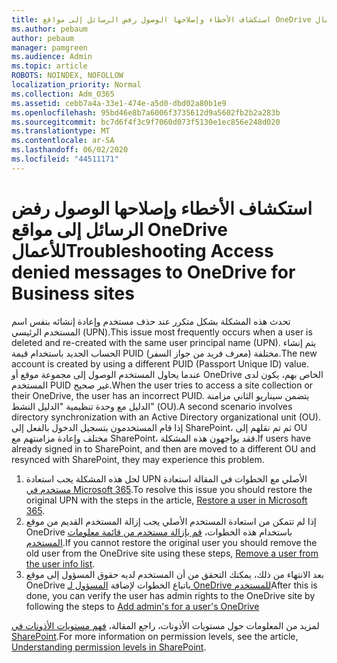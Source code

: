 ```yaml
---
title: استكشاف الأخطاء وإصلاحها الوصول رفض الرسائل إلى مواقع OneDrive للأعمال
ms.author: pebaum
author: pebaum
manager: pamgreen
ms.audience: Admin
ms.topic: article
ROBOTS: NOINDEX, NOFOLLOW
localization_priority: Normal
ms.collection: Adm_O365
ms.assetid: cebb7a4a-33e1-474e-a5d0-dbd02a80b1e9
ms.openlocfilehash: 95bd46e8b7a6006f3735612d9a5602fb2b2a283b
ms.sourcegitcommit: bc7d6f4f3c9f7060d073f5130e1ec856e248d020
ms.translationtype: MT
ms.contentlocale: ar-SA
ms.lasthandoff: 06/02/2020
ms.locfileid: "44511171"
---
```

# <a name="troubleshooting-access-denied-messages-to-onedrive-for-business-sites"></a><span data-ttu-id="9e6aa-102">استكشاف الأخطاء وإصلاحها الوصول رفض الرسائل إلى مواقع OneDrive للأعمال</span><span class="sxs-lookup"><span data-stu-id="9e6aa-102">Troubleshooting Access denied messages to OneDrive for Business sites</span></span>

<span data-ttu-id="9e6aa-103">تحدث هذه المشكلة بشكل متكرر عند حذف مستخدم وإعادة إنشائه بنفس اسم المستخدم الرئيسي (UPN).</span><span class="sxs-lookup"><span data-stu-id="9e6aa-103">This issue most frequently occurs when a user is deleted and re-created with the same user principal name (UPN).</span></span> <span data-ttu-id="9e6aa-104">يتم إنشاء الحساب الجديد باستخدام قيمة PUID مختلفة (معرف فريد من جواز السفر).</span><span class="sxs-lookup"><span data-stu-id="9e6aa-104">The new account is created by using a different PUID (Passport Unique ID) value.</span></span> <span data-ttu-id="9e6aa-105">عندما يحاول المستخدم الوصول إلى مجموعة موقع أو OneDrive الخاص بهم، يكون لدى المستخدم PUID غير صحيح.</span><span class="sxs-lookup"><span data-stu-id="9e6aa-105">When the user tries to access a site collection or their OneDrive, the user has an incorrect PUID.</span></span> <span data-ttu-id="9e6aa-106">يتضمن سيناريو الثاني مزامنة الدليل مع وحدة تنظيمية "الدليل النشط" (OU).</span><span class="sxs-lookup"><span data-stu-id="9e6aa-106">A second scenario involves directory synchronization with an Active Directory organizational unit (OU).</span></span> <span data-ttu-id="9e6aa-107">إذا قام المستخدمون بتسجيل الدخول بالفعل إلى SharePoint، ثم تم نقلهم إلى OU مختلف وإعادة مزامنتهم مع SharePoint، فقد يواجهون هذه المشكلة.</span><span class="sxs-lookup"><span data-stu-id="9e6aa-107">If users have already signed in to SharePoint, and then are moved to a different OU and resynced with SharePoint, they may experience this problem.</span></span>

1. <span data-ttu-id="9e6aa-108">لحل هذه المشكلة يجب استعادة UPN الأصلي مع الخطوات في المقالة استعادة [مستخدم في Microsoft 365](https://docs.microsoft.com/microsoft-365/admin/add-users/restore-user).</span><span class="sxs-lookup"><span data-stu-id="9e6aa-108">To resolve this issue you should restore the original UPN with the steps in the article, [Restore a user in Microsoft 365](https://docs.microsoft.com/microsoft-365/admin/add-users/restore-user).</span></span>
2. <span data-ttu-id="9e6aa-109">إذا لم تتمكن من استعادة المستخدم الأصلي يجب إزالة المستخدم القديم من موقع OneDrive باستخدام هذه الخطوات، [قم بإزالة مستخدم من قائمة معلومات المستخدم]().</span><span class="sxs-lookup"><span data-stu-id="9e6aa-109">If you cannot restore the original user you should remove the old user from the OneDrive site using these steps, [Remove a user from the user info list]().</span></span> 
3. <span data-ttu-id="9e6aa-110">بعد الانتهاء من ذلك، يمكنك التحقق من أن المستخدم لديه حقوق المسؤول إلى موقع OneDrive باتباع الخطوات لإضافة [المسؤول لـ OneDrive للمستخدم](https://docs.microsoft.com/sharepoint/manage-user-profiles)</span><span class="sxs-lookup"><span data-stu-id="9e6aa-110">After this is done, you can verify the user has admin rights to the OneDrive site by following the steps to [Add admin's for a user's OneDrive](https://docs.microsoft.com/sharepoint/manage-user-profiles)</span></span>

<span data-ttu-id="9e6aa-111">لمزيد من المعلومات حول مستويات الأذونات، راجع المقالة، [فهم مستويات الأذونات في SharePoint](https://docs.microsoft.com/sharepoint/understanding-permission-levels).</span><span class="sxs-lookup"><span data-stu-id="9e6aa-111">For more information on permission levels, see the article, [Understanding permission levels in SharePoint](https://docs.microsoft.com/sharepoint/understanding-permission-levels).</span></span>
